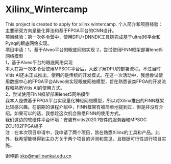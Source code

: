 # Xilinx_Wintercamp
This project is created to apply for xilinx wintercamp. 
个人简介和项目经验：  
主要研究方向是量化算法和基于FPGA平台的CNN设计。  
项目经验：第一次冬令营中，使用DPU+DNNDK工具链完成基于ultra96平台和Pynq的眼底网络实现。  
项目申请：1，基于Alveo平台的眼底网络实现 2，尝试使用FINN框架部署lenet5网络模型  
1，基于Alveo平台的眼底网络实现  
本人在第一次冬令营使用MPSOC平台后，大致了解DPU的部署流程。不过当时Vitis AI还未正式推出，使用的是传统的开发模式。在这一次活动中，我想尝试使用数据中心的FPGA平台Alveo来实现眼底网络模型，旨在熟悉该类FPGA的开发流程和熟悉Vitis AI的使用方式。  
2，尝试使用FINN框架部署lenet5网络模型  
我本人是做基于FPGA平台实现量化神经网络模型，所以对Xilinx推出的FINN框架比较感兴趣。在前期的课程介绍中，FINN框架有被简单地提到过，但是并没有介绍。如果可以的话，我想趁这次机会熟悉FINN的使用方式。  
我们这边的软硬件平台环境：安装有vitis2020.1软件的服务器和MPSOC ZCU102FPGA板子  
注：在本次项目申请中，我申请了两个项目，旨在熟悉Xilinx的工具和产品。此外，我希望能够得到主办方关于两个项目的评测和意见，且根据可行性进行项目实施。  

谢坤鹏 xkp@mail.nankai.edu.cn
